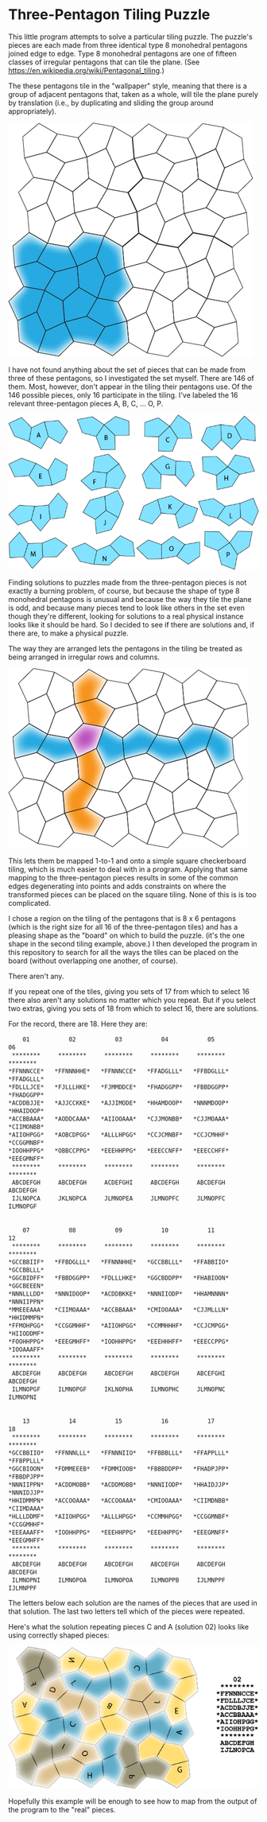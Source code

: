 # Three-Pentagon Tiling Puzzle

This little program attempts to solve a particular tiling puzzle. The puzzle's pieces are each 
made from three identical type 8 monohedral pentagons joined edge to edge. Type 8 monohedral 
pentagons are one of fifteen classes of irregular pentagons that can tile the plane. 
(See https://en.wikipedia.org/wiki/Pentagonal_tiling.)

The these pentagons tile in the "wallpaper" style, meaning that there is a group of adjacent 
pentagons that, taken as a whole, will tile the plane purely by translation (i.e., by 
duplicating and sliding the group around appropriately). 

![Drawing of the base tiling](doc/BaseTiling.png)

I have not found anything about the set of pieces that can be made from three of these 
pentagons, so I investigated the set myself. There are 146 of them. Most, however, don't appear 
in the tiling their pentagons use. Of the 146 possible pieces, only 16 participate in the tiling. 
I've labeled the 16 relevant three-pentagon pieces A, B, C, ... O, P. 

![Drawing of the 16 pieces](doc/ThePieces.png)

Finding solutions to puzzles made from the three-pentagon pieces is not exactly a burning problem, 
of course, but because the shape of type 8 monohedral pentagons is unusual and because the 
way they tile the plane is odd, and because many pieces tend to look like others in the set 
even though they're different, looking for solutions to a real physical instance looks like it 
should be hard. So I decided to see if there are solutions and, if there are, to make a 
physical puzzle.

The way they are arranged lets the pentagons in the tiling be treated as being arranged in 
irregular rows and columns. 

![Drawing showing mapping to rows and columns](doc/RowsAndCols.png)

This lets them be mapped 1-to-1 and onto a simple square checkerboard tiling, which is much 
easier to deal with in a program. Applying that same mapping to the three-pentagon pieces 
results in some of the common edges degenerating into points and adds constraints on where the 
transformed pieces can be placed on the square tiling. None of this is is too complicated.

I chose a region on the tiling of the pentagons that is 8 x 6 pentagons (which is the right size 
for all 16 of the three-pentagon tiles) and has a pleasing shape as the "board" on which to build 
the puzzle. (it's the one shape in the second tiling example, above.) I then developed the program 
in this repository to search for all the ways the tiles can be placed on the board (without 
overlapping one another, of course). 

There aren't any. 

If you repeat one of the tiles, giving you sets of 17 from which to select 16 there also aren't 
any solutions no matter which you repeat. But if you select two extras, giving you sets of 18 
from which to select 16, there are solutions. 

For the record, there are 18. Here they are:

        01           02           03           04           05           06
     ********     ********     ********     ********     ********     ********
    *FFNNNCCE*   *FFNNNHHE*   *FFNNNCCE*   *FFADGLLL*   *FFBDGLLL*   *FFADGLLL*
    *FDLLLJCE*   *FJLLLHKE*   *FJMMDDCE*   *FHADGGPP*   *FBBDGGPP*   *FHADGGPP*
    *ACDDBJJE*   *AJJCCKKE*   *AJJIMODE*   *HHAMDOOP*   *NNNMDOOP*   *HHAIDOOP*
    *ACCBBAAA*   *AODDCAAA*   *AIIOOAAA*   *CJJMONBB*   *CJJMOAAA*   *CIIMONBB*
    *AIIOHPGG*   *AOBCDPGG*   *ALLLHPGG*   *CCJCMNBF*   *CCJCMHHF*   *CCGGMNBF*
    *IOOHHPPG*   *OBBCCPPG*   *EEEHHPPG*   *EEECCNFF*   *EEECCHFF*   *EEEGMNFF*
     ********     ********     ********     ********     ********     ********
     ABCDEFGH     ABCDEFGH     ACDEFGHI     ABCDEFGH     ABCDEFGH     ABCDEFGH
     IJLNOPCA     JKLNOPCA     JLMNOPEA     JLMNOPFC     JLMNOPFC     ILMNOPGF 


        07           08           09           10           11           12
     ********     ********     ********     ********     ********     ********
    *GCCBBIIF*   *FFBDGLLL*   *FFNNNHHE*   *GCCBBLLL*   *FFABBIIO*   *GCCBBLLL*
    *GGCBIDFF*   *FBBDGGPP*   *FDLLLHKE*   *GGCBDDPP*   *FHABIOON*   *GGCBEEEN*
    *NNNLLLDD*   *NNNIDOOP*   *ACDDBKKE*   *NNNIIODP*   *HHAMNNNN*   *NNNIIPPN*
    *MMEEEAAA*   *CIIMOAAA*   *ACCBBAAA*   *CMIOOAAA*   *CJJMLLLN*   *HHIDMMPN*
    *FFMOHPGG*   *CCGGMHHF*   *AIIOHPGG*   *CCMMHHHF*   *CCJCMPGG*   *HIIODDMF*
    *FOOHHPPG*   *EEEGMHFF*   *IOOHHPPG*   *EEEHHHFF*   *EEECCPPG*   *IOOAAAFF*
     ********     ********     ********     ********     ********     ********
     ABCDEFGH     ABCDEFGH     ABCDEFGH     ABCDEFGH     ABCEFGHI     ABCDEFGH
     ILMNOPGF     ILMNOPGF     IKLNOPHA     ILMNOPHC     JLMNOPNC     ILMNOPNI 


        13           14           15           16           17           18
     ********     ********     ********     ********     ********     ********
    *GCCBBIIO*   *FFNNNLLL*   *FFNNNIIO*   *FFBBBLLL*   *FFAPPLLL*   *FFBPPLLL*
    *GGCBIOON*   *FDMMEEEB*   *FDMMIOOB*   *FBBBDDPP*   *FHADPJPP*   *FBBDPJPP*
    *NNNIIPPN*   *ACDDMOBB*   *ACDDMOBB*   *NNNIIODP*   *HHAIDJJP*   *NNNIDJJP*
    *HHIDMMPN*   *ACCOOAAA*   *ACCOOAAA*   *CMIOOAAA*   *CIIMDNBB*   *CIIMDAAA*
    *HLLLDDMF*   *AIIOHPGG*   *ALLLHPGG*   *CCMMHPGG*   *CCGGMNBF*   *CCGGMHHF*
    *EEEAAAFF*   *IOOHHPPG*   *EEEHHPPG*   *EEEHHPPG*   *EEEGMNFF*   *EEEGMHFF*
     ********     ********     ********     ********     ********     ********
     ABCDEFGH     ABCDEFGH     ABCDEFGH     ABCDEFGH     ABCDEFGH     ABCDEFGH
     ILMNOPNI     ILMNOPOA     ILMNOPOA     ILMNOPPB     IJLMNPPF     IJLMNPPF 

The letters below each solution are the names of the pieces that are used in 
that solution. The last two letters tell which of the pieces were repeated. 

Here's what the solution 
repeating pieces C and A (solution 02) looks like using correctly shaped pieces:

![Solution 01](doc/Solution02.png)

Hopefully this example will be enough to see how to map from the output of the program to the 
"real" pieces.

